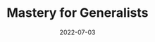 ---
title: 'Mastery for Generalists'
link: https://davidhoang.substack.com/p/mastery-for-generalists
description: Becoming good when you're interested in everything.
tags: [product development, reading]
content-type: reading
date: 2022-07-03
---